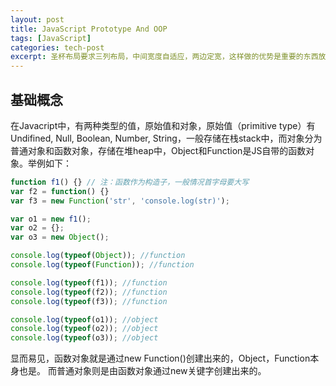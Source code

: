 ```yaml
---
layout: post
title: JavaScript Prototype And OOP
tags: [JavaScript]
categories: tech-post
excerpt: 圣杯布局要求三列布局，中间宽度自适应，两边定宽，这样做的优势是重要的东西放在文档流前面可以优先渲染...
---
```


## 基础概念
在Javacript中，有两种类型的值，原始值和对象，原始值（primitive type）有Undifined, Null, Boolean, Number, String，一般存储在栈stack中，而对象分为普通对象和函数对象，存储在堆heap中，Object和Function是JS自带的函数对象。举例如下：

~~~ javascript
function f1() {} // 注：函数作为构造子，一般情况首字母要大写
var f2 = function() {}
var f3 = new Function('str', 'console.log(str)');

var o1 = new f1();
var o2 = {};
var o3 = new Object();

console.log(typeof(Object)); //function
console.log(typeof(Function)); //function

console.log(typeof(f1)); //function
console.log(typeof(f2)); //function
console.log(typeof(f3)); //function

console.log(typeof(o1)); //object
console.log(typeof(o2)); //object
console.log(typeof(o3)); //object
~~~
显而易见，函数对象就是通过new Function()创建出来的，Object，Function本身也是。
而普通对象则是由函数对象通过new关键字创建出来的。
